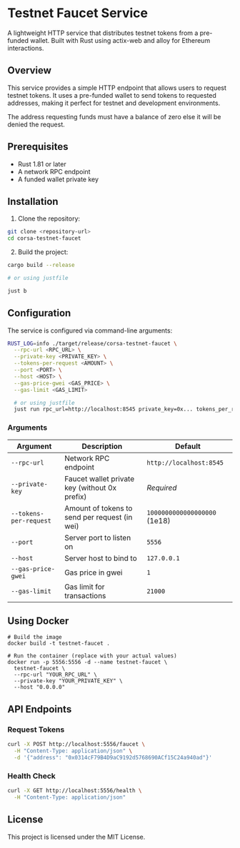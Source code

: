 # Testnet Faucet Service

A lightweight HTTP service that distributes testnet tokens from a pre-funded wallet. Built with Rust using actix-web and alloy for Ethereum interactions.

## Overview

This service provides a simple HTTP endpoint that allows users to request testnet tokens. It uses a pre-funded wallet to send tokens to requested addresses, making it perfect for testnet and development environments.

The address requesting funds must have a balance of zero else it will be denied the request.

## Prerequisites

- Rust 1.81 or later
- A network RPC endpoint
- A funded wallet private key

## Installation

1. Clone the repository:
```bash
git clone <repository-url>
cd corsa-testnet-faucet
```

2. Build the project:
```bash
cargo build --release

# or using justfile

just b
```

## Configuration
The service is configured via command-line arguments:
```bash
RUST_LOG=info ./target/release/corsa-testnet-faucet \
  --rpc-url <RPC_URL> \
  --private-key <PRIVATE_KEY> \
  --tokens-per-request <AMOUNT> \
  --port <PORT> \
  --host <HOST> \
  --gas-price-gwei <GAS_PRICE> \
  --gas-limit <GAS_LIMIT>

  # or using justfile
  just run rpc_url=http://localhost:8545 private_key=0x... tokens_per_request=1000000000000000000 port=5556 host=127.0.0.1 gas_price_gwei=1 gas_limit=21000
```
### Arguments
| Argument | Description | Default |
| --- | --- | --- |
| `--rpc-url` | Network RPC endpoint | `http://localhost:8545` |
| `--private-key` | Faucet wallet private key (without 0x prefix) | *Required* |
| `--tokens-per-request` | Amount of tokens to send per request (in wei) | `1000000000000000000` (1e18) |
| `--port` | Server port to listen on | `5556` |
| `--host` | Server host to bind to | `127.0.0.1` |
| `--gas-price-gwei` | Gas price in gwei | `1` |
| `--gas-limit` | Gas limit for transactions | `21000` |

## Using Docker 
```
# Build the image
docker build -t testnet-faucet .

# Run the container (replace with your actual values)
docker run -p 5556:5556 -d --name testnet-faucet \
  testnet-faucet \
  --rpc-url "YOUR_RPC_URL" \
  --private-key "YOUR_PRIVATE_KEY" \
  --host "0.0.0.0"
```

## API Endpoints
### Request Tokens
```bash
curl -X POST http://localhost:5556/faucet \
  -H "Content-Type: application/json" \
  -d '{"address": "0x0314cF79B4D9aC9192d5768690ACf15C24a940ad"}'
```

### Health Check
```bash
curl -X GET http://localhost:5556/health \
  -H "Content-Type: application/json"
```

## License
This project is licensed under the MIT License.


